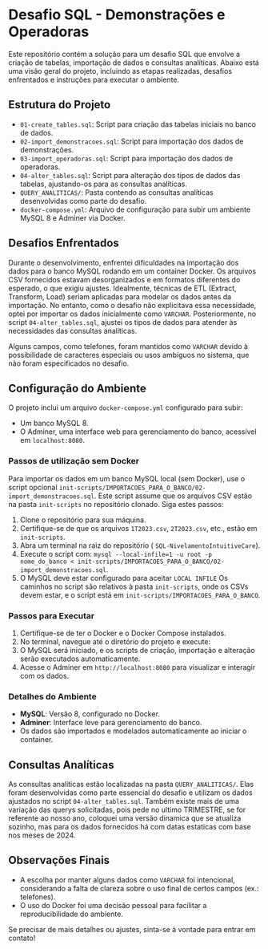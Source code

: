 # Desafio SQL - Demonstrações e Operadoras

Este repositório contém a solução para um desafio SQL que envolve a criação de tabelas, importação de dados e consultas analíticas. Abaixo está uma visão geral do projeto, incluindo as etapas realizadas, desafios enfrentados e instruções para executar o ambiente.

## Estrutura do Projeto

- `01-create_tables.sql`: Script para criação das tabelas iniciais no banco de dados.
- `02-import_demonstracoes.sql`: Script para importação dos dados de demonstrações.
- `03-import_operadoras.sql`: Script para importação dos dados de operadoras.
- `04-alter_tables.sql`: Script para alteração dos tipos de dados das tabelas, ajustando-os para as consultas analíticas.
- `QUERY_ANALITICAS/`: Pasta contendo as consultas analíticas desenvolvidas como parte do desafio.
- `docker-compose.yml`: Arquivo de configuração para subir um ambiente MySQL 8 e Adminer via Docker.

## Desafios Enfrentados

Durante o desenvolvimento, enfrentei dificuldades na importação dos dados para o banco MySQL rodando em um container Docker. Os arquivos CSV fornecidos estavam desorganizados e em formatos diferentes do esperado, o que exigiu ajustes. Idealmente, técnicas de ETL (Extract, Transform, Load) seriam aplicadas para modelar os dados antes da importação. No entanto, como o desafio não explicitava essa necessidade, optei por importar os dados inicialmente como `VARCHAR`. Posteriormente, no script `04-alter_tables.sql`, ajustei os tipos de dados para atender às necessidades das consultas analíticas.

Alguns campos, como telefones, foram mantidos como `VARCHAR` devido à possibilidade de caracteres especiais ou usos ambíguos no sistema, que não foram especificados no desafio.

## Configuração do Ambiente

O projeto inclui um arquivo `docker-compose.yml` configurado para subir:
- Um banco MySQL 8.
- O Adminer, uma interface web para gerenciamento do banco, acessível em `localhost:8080`.

### Passos de utilização sem Docker
Para importar os dados em um banco MySQL local (sem Docker), use o script opcional `init-scripts/IMPORTACOES_PARA_O_BANCO/02-import_demonstracoes.sql`. Este script assume que os arquivos CSV estão na pasta `init-scripts` no repositório clonado. Siga estes passos:
1. Clone o repositório para sua máquina.
2. Certifique-se de que os arquivos `1T2023.csv`, `2T2023.csv`, etc., estão em `init-scripts`.
3. Abra um terminal na raiz do repositório ( `SQL-NivelamentoIntuitiveCare`).
4. Execute o script com: `mysql --local-infile=1 -u root -p nome_do_banco < init-scripts/IMPORTACOES_PARA_O_BANCO/02-import_demonstracoes.sql`.
5. O MySQL deve estar configurado para aceitar `LOCAL INFILE`
Os caminhos no script são relativos à pasta `init-scripts`, onde os CSVs devem estar, e o script está em `init-scripts/IMPORTACOES_PARA_O_BANCO`.


### Passos para Executar

1. Certifique-se de ter o Docker e o Docker Compose instalados.
2. No terminal, navegue até o diretório do projeto e execute:
3.  O MySQL será iniciado, e os scripts de criação, importação e alteração serão executados automaticamente.
4. Acesse o Adminer em `http://localhost:8080` para visualizar e interagir com os dados.

### Detalhes do Ambiente
- **MySQL**: Versão 8, configurado no Docker.
- **Adminer**: Interface leve para gerenciamento do banco.
- Os dados são importados e modelados automaticamente ao iniciar o container.

## Consultas Analíticas

As consultas analíticas estão localizadas na pasta `QUERY_ANALITICAS/`. Elas foram desenvolvidas como parte essencial do desafio e utilizam os dados ajustados no script `04-alter_tables.sql`. Também existe mais de uma variação das querys solicitadas, pois pede no ultimo TRIMESTRE, se for referente ao nosso ano, coloquei uma versão dinamica que se atualiza sozinho, mas para os dados fornecidos há com datas estaticas com base nos meses de 2024.

## Observações Finais

- A escolha por manter alguns dados como `VARCHAR` foi intencional, considerando a falta de clareza sobre o uso final de certos campos (ex.: telefones).
- O uso do Docker foi uma decisão pessoal para facilitar a reproducibilidade do ambiente.

Se precisar de mais detalhes ou ajustes, sinta-se à vontade para entrar em contato!
